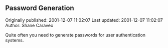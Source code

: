 ## Password Generation

Originally published: 2001-12-07 11:02:07
Last updated: 2001-12-07 11:02:07
Author: Shane Caraveo

Quite often you need to generate passwords for user authentication systems.